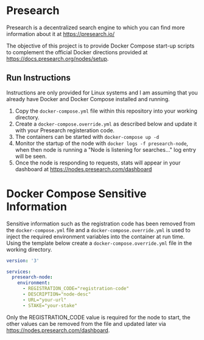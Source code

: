 # Presearch

Presearch is a decentralized search engine to which you can find more information about it at https://presearch.io/

The objective of this project is to provide Docker Compose start-up scripts to complement the official Docker directions provided at https://docs.presearch.org/nodes/setup.


## Run Instructions

Instructions are only provided for Linux systems and I am assuming that you already have Docker and Docker Compose installed and running.

1. Copy the ```docker-compose.yml``` file within this repository into your working directory.
1. Create a ```docker-compose.override.yml``` as described below and update it with your Presearch registeration code.
1. The containers can be started with ```docker-compose up -d```
1. Monitor the startup of the node with ```docker logs -f presearch-node```, when then node is running a "Node is listening for searches..." log entry will be seen.
1. Once the node is responding to requests, stats will appear in your dashboard at https://nodes.presearch.com/dashboard

# Docker Compose Sensitive Information

Sensitive information such as the registration code has been removed from the ```docker-compose.yml``` file and a ```docker-compose.override.yml``` is used to inject the required environment variables into the container at run time. Using the template below create a ```docker-compose.override.yml``` file in the working directory.

```yml
version: '3'

services:
  presearch-node:
    environment:
      - REGISTRATION_CODE="registration-code"
      - DESCRIPTION="node-desc"
      - URL="your-url"
      - STAKE="your-stake"
```
Only the REGISTRATION_CODE value is required for the node to start, the other values can be removed from the file and updated later via https://nodes.presearch.com/dashboard.

